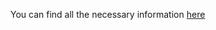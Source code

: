 You can find all the necessary information <a href="(https://www.kaggle.com/competitions/playground-series-s4e2/overview)">here</a>
